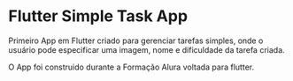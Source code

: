 # Flutter Simple Task App

Primeiro App em Flutter criado para gerenciar tarefas simples, onde o usuário pode especificar uma imagem, nome e dificuldade da tarefa criada.

O App foi construido durante a Formação Alura voltada para flutter.
